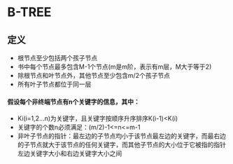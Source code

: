 # B-TREE

## 定义

* 根节点至少包括两个孩子节点
* 书中每个节点最多包含M-1个节点\(m是m阶，表示有m层，M大于等于2\)
* 除根节点和叶节点外，其他节点至少包含m/2个孩子节点
* 所有叶子节点都位于同一层

####     假设每个非终端节点有n个关键字的信息，其中：

* Ki\(i=1,2...n\)为关键字，且关键字按顺序升序排序K\(i-1\)&lt;K\(i\)
* 关键字的个数n必须满足：\(m/2\)-1&lt;=n&lt;=m-1
* 非叶子节点的指针：最左边的子节点均小于该节点最左边的关键字，而最右边的子节点就大于该节点的任何关键字，而其他子节点的大小位于它被指的指针左边关键字大小和右边关键字大小之间



